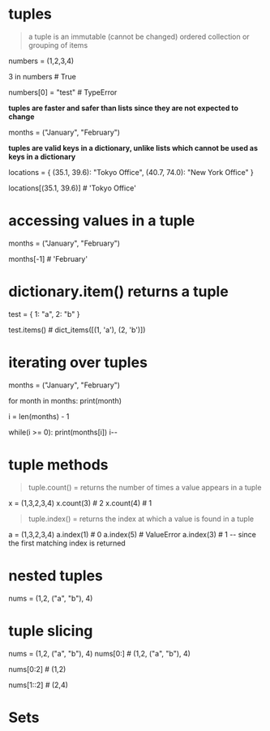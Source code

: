 # tuples

> a tuple is an immutable (cannot be changed) ordered collection or grouping of items

numbers = (1,2,3,4)

3 in numbers # True

numbers[0] = "test" # TypeError

__tuples are faster and safer than lists since they are not expected to change__

months = ("January", "February")

__tuples are valid keys in a dictionary, unlike lists which cannot be used as keys in a dictionary__ 

locations = {
    (35.1, 39.6): "Tokyo Office",
    (40.7, 74.0): "New York Office"
}

locations[(35.1, 39.6)] # 'Tokyo Office'

# accessing values in a tuple

months = ("January", "February")

months[-1] # 'February'

# dictionary.item() returns a tuple

test = {
    1: "a",
    2: "b"
}

test.items() # dict_items([(1, 'a'), (2, 'b')])

# iterating over tuples

months = ("January", "February")

for month in months:
    print(month)

i = len(months) - 1

while(i >= 0):
    print(months[i])
    i--

# tuple methods

> tuple.count() = returns the number of times a value appears in a tuple

x = (1,3,2,3,4)
x.count(3) # 2
x.count(4) # 1

> tuple.index() = returns the index at which a value is found in a tuple

a = (1,3,2,3,4)
a.index(1) # 0
a.index(5) # ValueError
a.index(3) # 1 -- since the first matching index is returned

# nested tuples

nums = (1,2, ("a", "b"), 4)

# tuple slicing

nums = (1,2, ("a", "b"), 4)
nums[0:] # (1,2, ("a", "b"), 4)

nums[0:2] # (1,2)

nums[1::2] # (2,4)

# Sets
